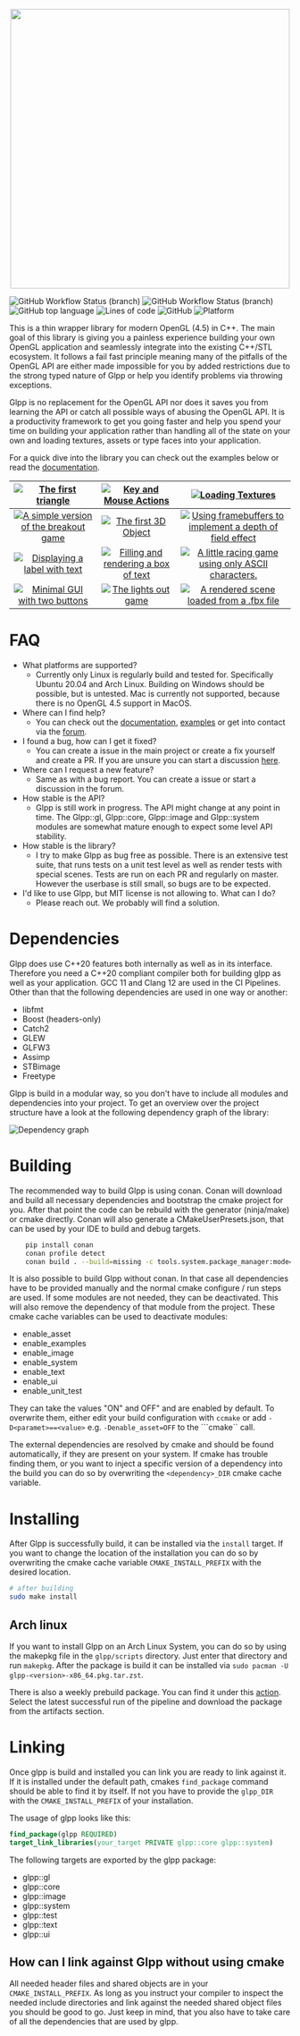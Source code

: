 <p align="center">
  <img width="500" src="glpp.svg">
</p>


![GitHub Workflow Status (branch)](https://img.shields.io/github/workflow/status/fabian-jung/glpp/Ubuntu%20Platform%20Test/master?label=build&logo=Github%20Actions&logoColor=%23ffffff)
![GitHub Workflow Status (branch)](https://img.shields.io/github/workflow/status/fabian-jung/glpp/Ubuntu%20Platform%20Test/master?label=checks&logo=Github%20Actions&logoColor=%23ffffff)
![GitHub top language](https://img.shields.io/github/languages/top/fabian-jung/glpp?logo=C%2B%2B)
![Lines of code](https://img.shields.io/tokei/lines/github/fabian-jung/glpp?logo=LibreOffice)
![GitHub](https://img.shields.io/github/license/fabian-jung/glpp?color=blue)
![Platform](https://img.shields.io/badge/platform-arch%20%7C%20debian%20%7C%20ubuntu-blue)

This is a thin wrapper library for modern OpenGL (4.5) in C++. The main goal of this library is giving you a painless experience building your own OpenGL application and seamlessly integrate into the existing C++/STL ecosystem. It follows a fail fast principle meaning many of the pitfalls of the OpenGL API are either made impossible for you by added restrictions due to the strong typed nature of Glpp or help you identify problems via throwing exceptions.

Glpp is no replacement for the OpenGL API nor does it saves you from learning the API or catch all possible ways of abusing the OpenGL API. It is a productivity framework to get you going faster and help you spend your time on building your application rather than handling all of the state on your own and loading textures, assets or type faces into your application.


For a quick dive into the library you can check out the examples below or read the [documentation](https://fabian-jung.github.io/glpp/).

[![The first triangle](doc/01.first_triangle.png)](example/01.first_triangle)  | [![Key and Mouse Actions](doc/02.input.png)](example/02.input)   | [![Loading Textures](doc/03.texture.png)](example/03.texture)
:---:|:---:|:---:
[![A simple version of the breakout game](doc/04.breakout.png)](example/04.breakout) | [![The first 3D Object](doc/05.cube.png )](example/05.cube) | [![Using framebuffers to implement a depth of field effect](doc/06.framebuffer.png)](example/06.framebuffer)
[![Displaying a label with text](doc/07.text.png)](example/07.text) | [![Filling and rendering a box of text](doc/08.text_box.png )](example/08.text_box) | [![A little racing game using only ASCII characters.](doc/09.ascii_race.png )](example/09.ascii_race)
[![Minimal GUI with two buttons](doc/10.ui.png)](example/10.ui) | [![The lights out game](doc/11.lights_out.png )](example/11.lights_out) | [![A rendered scene loaded from a .fbx file](doc/12.asset_loading.png )](example/12.asset_loading)

# FAQ

- What platforms are supported?
    - Currently only Linux is regularly build and tested for. Specifically Ubuntu 20.04 and Arch Linux. Building on Windows should be possible, but is untested. Mac is currently not supported, because there is no OpenGL 4.5 support in MacOS.
- Where can I find help?
    - You can check out the [documentation](https://fabian-jung.github.io/glpp/), [examples](https://github.com/fabian-jung/glpp/tree/master/example) or get into contact via the [forum](https://github.com/fabian-jung/glpp/discussions).
- I found a bug, how can I get it fixed?
    - You can create a issue in the main project or create a fix yourself and create a PR. If you are unsure you can start a discussion [here](https://github.com/fabian-jung/glpp/discussions).
- Where can I request a new feature?
    - Same as with a bug report. You can create a issue or start a discussion in the forum.
- How stable is the API?
    - Glpp is still work in progress. The API might change at any point in time. The Glpp::gl, Glpp::core, Glpp::image and Glpp::system modules are somewhat mature enough to expect some level API stability.
- How stable is the library?
    - I try to make Glpp as bug free as possible. There is an extensive test suite, that runs tests on a unit test level as well as render tests with special scenes. Tests are run on each PR and regularly on master. However the userbase is still small, so bugs are to be expected.
- I'd like to use Glpp, but MIT license is not allowing to. What can I do?
    - Please reach out. We probably will find a solution.

# Dependencies

Glpp does use C++20 features both internally as well as in its interface. Therefore you need a C++20 compliant compiler both for building glpp as well as your application. GCC 11 and Clang 12 are used in the CI Pipelines. Other than that the following dependencies are used in one way or another: 

* libfmt
* Boost (headers-only)
* Catch2
* GLEW
* GLFW3
* Assimp
* STBimage
* Freetype

Glpp is build in a modular way, so you don't have to include all modules and dependencies into your project. To get an overview over the project structure have a look at the following dependency graph of the library:

![Dependency graph](doc/dependencies.svg)

# Building

The recommended way to build Glpp is using conan. Conan will download and build all necessary dependencies and bootstrap the cmake project for you. After that point the code can be rebuild with the generator (ninja/make) or cmake directly. Conan will also generate a CMakeUserPresets.json, that can be used by your IDE to build and debug targets.

```bash
    pip install conan 
    conan profile detect
    conan build . --build=missing -c tools.system.package_manager:mode=install
```

It is also possible to build Glpp without conan. In that case all dependencies have to be provided manually and the normal cmake configure / run steps are used. If some modules are not needed, they can be deactivated. This will also remove the dependency of that module from the project. These cmake cache variables can be used to deactivate modules:
- enable_asset
- enable_examples
- enable_image
- enable_system
- enable_text
- enable_ui
- enable_unit_test

They can take the values "ON" and OFF" and are enabled by default. To overwrite them, either edit your build configuration with ```ccmake``` or add ```-D<paramet>==<value>``` e.g. ```-Denable_asset=OFF``` to the ```cmake`` call.

The external dependencies are resolved by cmake and should be found automatically, if they are present on your system. If cmake has trouble finding them, or you want to inject a specific version of a dependency into the build you can do so by overwriting the ```<dependency>_DIR``` cmake cache variable.

# Installing

After Glpp is successfully build, it can be installed via the ```install``` target. If you want to change the location of the installation you can do so by overwriting the cmake cache variable ```CMAKE_INSTALL_PREFIX``` with the desired location.

```bash
# after building
sudo make install
```

## Arch linux
If you want to install Glpp on an Arch Linux System, you can do so by using the makepkg file in the ```glpp/scripts``` directory. Just enter that directory and run ```makepkg```. After the package is build it can be installed via ```sudo pacman -U glpp-<version>-x86_64.pkg.tar.zst```.

There is also a weekly prebuild package. You can find it under this [action](https://github.com/fabian-jung/glpp/actions/workflows/build_package.yml). Select the latest successful run of the pipeline and download the package from the artifacts section.


# Linking

Once glpp is build and installed you can link you are ready to link against it. If it is installed under the default path, cmakes ```find_package``` command should be able to find it by itself. If not you have to provide the ```glpp_DIR``` with the ```CMAKE_INSTALL_PREFIX``` of your installation.

The usage of glpp looks like this:

```cmake
find_package(glpp REQUIRED)
target_link_libraries(your_target PRIVATE glpp::core glpp::system)
```

The following targets are exported by the glpp package:
- glpp::gl
- glpp::core
- glpp::image
- glpp::system
- glpp::test
- glpp::text
- glpp::ui

## How can I link against Glpp without using cmake

All needed header files and shared objects are in your ```CMAKE_INSTALL_PREFIX```. As long as you instruct your compiler to inspect the needed include directories and link against the needed shared object files you should be good to go. Just keep in mind, that you also have to take care of all the dependencies that are used by glpp.
